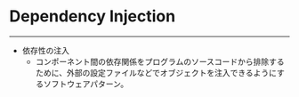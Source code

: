# Dependency Injection
---
- 依存性の注入
  - コンポーネント間の依存関係をプログラムのソースコードから排除するために、外部の設定ファイルなどでオブジェクトを注入できるようにするソフトウェアパターン。